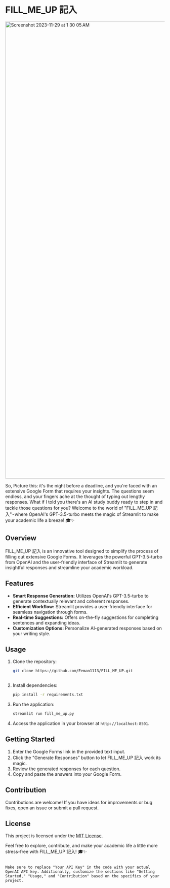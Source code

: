 # FILL_ME_UP 記入
<img width="1440" align="centre" alt="Screenshot 2023-11-29 at 1 30 05 AM" src="https://github.com/Eeman1113/FILL_ME_UP/assets/54275491/6bb49ce6-65d7-49e4-97fe-d5bf0bec3c5a">

So, Picture this: it's the night before a deadline, and you're faced with an extensive Google Form that requires your insights. The questions seem endless, and your fingers ache at the thought of typing out lengthy responses. What if I told you there's an AI study buddy ready to step in and tackle those questions for you? Welcome to the world of "FILL_ME_UP 記入" - where OpenAI's GPT-3.5-turbo meets the magic of Streamlit to make your academic life a breeze! 🎓✨

## Overview

FILL_ME_UP 記入 is an innovative tool designed to simplify the process of filling out extensive Google Forms. It leverages the powerful GPT-3.5-turbo from OpenAI and the user-friendly interface of Streamlit to generate insightful responses and streamline your academic workload.

## Features

- **Smart Response Generation:** Utilizes OpenAI's GPT-3.5-turbo to generate contextually relevant and coherent responses.
- **Efficient Workflow:** Streamlit provides a user-friendly interface for seamless navigation through forms.
- **Real-time Suggestions:** Offers on-the-fly suggestions for completing sentences and expanding ideas.
- **Customization Options:** Personalize AI-generated responses based on your writing style.

## Usage

1. Clone the repository:

   ```bash
   git clone https://github.com/Eeman1113/FILL_ME_UP.git
  

2. Install dependencies:

   ```bash
   pip install -r requirements.txt
   ```

3. Run the application:

   ```bash
   streamlit run fill_me_up.py
   ```

4. Access the application in your browser at `http://localhost:8501`.

## Getting Started

1. Enter the Google Forms link in the provided text input.
2. Click the "Generate Responses" button to let FILL_ME_UP 記入 work its magic.
3. Review the generated responses for each question.
4. Copy and paste the answers into your Google Form.

## Contribution

Contributions are welcome! If you have ideas for improvements or bug fixes, open an issue or submit a pull request.

## License

This project is licensed under the [MIT License](LICENSE).

Feel free to explore, contribute, and make your academic life a little more stress-free with FILL_ME_UP 記入! 🎓✨
```

Make sure to replace "Your API Key" in the code with your actual OpenAI API key. Additionally, customize the sections like "Getting Started," "Usage," and "Contribution" based on the specifics of your project.
